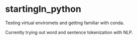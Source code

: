 # startingIn_python
Testing virtual enviromets and getting familiar with conda.

Currently trying out word and sentence tokenization with NLP.
